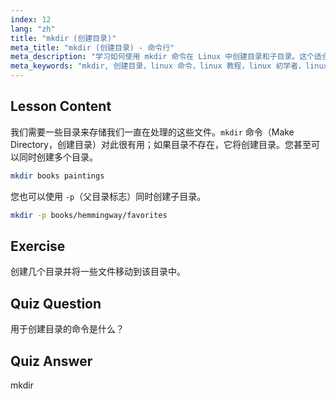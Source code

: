 ```yaml
---
index: 12
lang: "zh"
title: "mkdir (创建目录)"
meta_title: "mkdir (创建目录) - 命令行"
meta_description: "学习如何使用 mkdir 命令在 Linux 中创建目录和子目录。这个适合初学者的教程帮助您高效地组织文件。"
meta_keywords: "mkdir, 创建目录，linux 命令，linux 教程，linux 初学者，linux 指南"
---
```


## Lesson Content

我们需要一些目录来存储我们一直在处理的这些文件。`mkdir` 命令（Make Directory，创建目录）对此很有用；如果目录不存在，它将创建目录。您甚至可以同时创建多个目录。

```bash
mkdir books paintings
```

您也可以使用 `-p`（父目录标志）同时创建子目录。

```bash
mkdir -p books/hemmingway/favorites
```

## Exercise

创建几个目录并将一些文件移动到该目录中。

## Quiz Question

用于创建目录的命令是什么？

## Quiz Answer

mkdir
